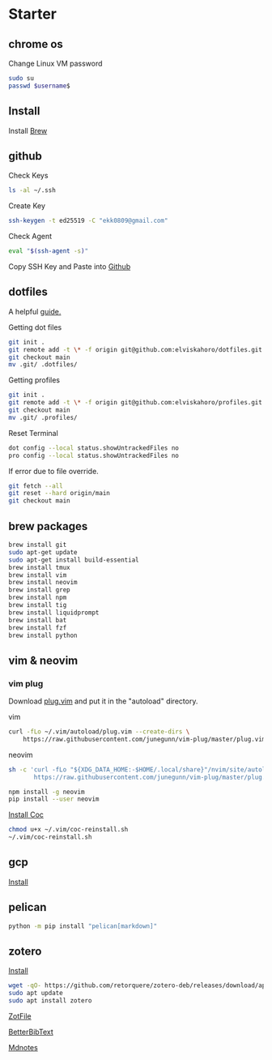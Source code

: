 # Starter

## chrome os

Change Linux VM password

```sh
sudo su
passwd $username$
```

## Install

Install [Brew](https://brew.sh/)

## github

Check Keys

```sh
ls -al ~/.ssh
```

Create Key

```sh
ssh-keygen -t ed25519 -C "ekk0809@gmail.com"
```

Check Agent

```sh
eval "$(ssh-agent -s)"
```

Copy SSH Key and Paste into [Github](https://github.com/settings/keys)

## dotfiles

A helpful [guide.](https://www.ackama.com/blog/posts/the-best-way-to-store-your-dotfiles-a-bare-git-repository-explained)

Getting dot files
```sh
git init .
git remote add -t \* -f origin git@github.com:elviskahoro/dotfiles.git
git checkout main
mv .git/ .dotfiles/
```

Getting profiles
```sh
git init .
git remote add -t \* -f origin git@github.com:elviskahoro/profiles.git
git checkout main
mv .git/ .profiles/
```

Reset Terminal
```sh
dot config --local status.showUntrackedFiles no
pro config --local status.showUntrackedFiles no
```

If error due to file override.
```sh
git fetch --all
git reset --hard origin/main
git checkout main
```

## brew packages

```sh
brew install git
sudo apt-get update
sudo apt-get install build-essential
brew install tmux
brew install vim
brew install neovim
brew install grep
brew install npm
brew install tig
brew install liquidprompt
brew install bat
brew install fzf
brew install python
```

## vim & neovim

### vim plug

Download [
plug.vim](https://raw.githubusercontent.com/junegunn/vim-plug/master/plug.vim)
and put it in the "autoload" directory.

vim

```sh
curl -fLo ~/.vim/autoload/plug.vim --create-dirs \
    https://raw.githubusercontent.com/junegunn/vim-plug/master/plug.vim
```

neovim

```sh
sh -c 'curl -fLo "${XDG_DATA_HOME:-$HOME/.local/share}"/nvim/site/autoload/plug.vim --create-dirs \
       https://raw.githubusercontent.com/junegunn/vim-plug/master/plug.vim'
```

```sh
npm install -g neovim
pip install --user neovim
```

[Install Coc](https://github.com/neoclide/coc.nvim/wiki/Install-coc.nvim)

```sh
chmod u+x ~/.vim/coc-reinstall.sh
~/.vim/coc-reinstall.sh
```

## gcp

[Install](https://cloud.google.com/sdk/docs/install#deb)

## pelican

```sh
python -m pip install "pelican[markdown]"
```

## zotero

[Install](https://www.zotero.org/support/kb/installing_on_a_chromebook)

```sh
wget -qO- https://github.com/retorquere/zotero-deb/releases/download/apt-get/install.sh | sudo bash
sudo apt update
sudo apt install zotero
```

[ZotFile](http://zotfile.com/)

[BetterBibText](https://retorque.re/zotero-better-bibtex/)

[Mdnotes](https://github.com/argenos/zotero-mdnotes)
